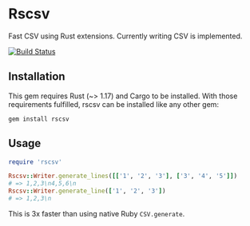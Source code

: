 # Rscsv

Fast CSV using Rust extensions. Currently writing CSV is implemented.

[![Build Status](https://travis-ci.org/lautis/rscsv.svg?branch=master)](https://travis-ci.org/lautis/rscsv)

## Installation

This gem requires Rust (~> 1.17) and Cargo to be installed. With those
requirements fulfilled, rscsv can be installed like any other gem:

```
gem install rscsv
```

## Usage

```ruby
require 'rscsv'

Rscsv::Writer.generate_lines([['1', '2', '3'], ['3', '4', '5']])
# => 1,2,3\n4,5,6\n
Rscsv::Writer.generate_line(['1', '2', '3'])
# => 1,2,3\n
```

This is 3x faster than using native Ruby `CSV.generate`.
